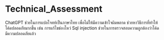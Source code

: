# Technical_Assessment
ChatGPT 
ช่วยในการแปลโจทย์เป็นภาษาไทย เพื่อไม่ให้มีความเข้าใจผิดพลาด
ช่วยหาวิธีการที่ทำให้โค้ดปลอดภัยมากขึ้น เช่น การแก้ไขช่องโหว่ Sql injection
ช่วยในการตรวจสอบความถูกต้องว่าโค้ดมีความปลอดภัยแล้ว